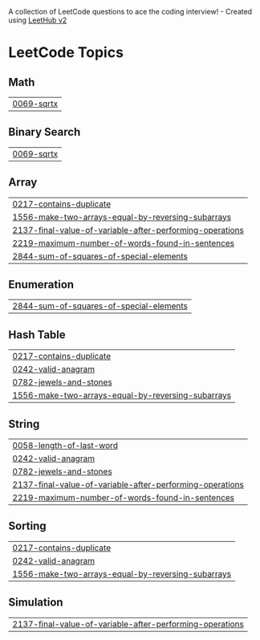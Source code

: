 A collection of LeetCode questions to ace the coding interview! - Created using [LeetHub v2](https://github.com/arunbhardwaj/LeetHub-2.0)
<!---LeetCode Topics Start-->
# LeetCode Topics
## Math
|  |
| ------- |
| [0069-sqrtx](https://github.com/Jango-bit/Leetcode-solutions/tree/master/0069-sqrtx) |
## Binary Search
|  |
| ------- |
| [0069-sqrtx](https://github.com/Jango-bit/Leetcode-solutions/tree/master/0069-sqrtx) |
## Array
|  |
| ------- |
| [0217-contains-duplicate](https://github.com/Jango-bit/Leetcode-solutions/tree/master/0217-contains-duplicate) |
| [1556-make-two-arrays-equal-by-reversing-subarrays](https://github.com/Jango-bit/Leetcode-solutions/tree/master/1556-make-two-arrays-equal-by-reversing-subarrays) |
| [2137-final-value-of-variable-after-performing-operations](https://github.com/Jango-bit/Leetcode-solutions/tree/master/2137-final-value-of-variable-after-performing-operations) |
| [2219-maximum-number-of-words-found-in-sentences](https://github.com/Jango-bit/Leetcode-solutions/tree/master/2219-maximum-number-of-words-found-in-sentences) |
| [2844-sum-of-squares-of-special-elements](https://github.com/Jango-bit/Leetcode-solutions/tree/master/2844-sum-of-squares-of-special-elements) |
## Enumeration
|  |
| ------- |
| [2844-sum-of-squares-of-special-elements](https://github.com/Jango-bit/Leetcode-solutions/tree/master/2844-sum-of-squares-of-special-elements) |
## Hash Table
|  |
| ------- |
| [0217-contains-duplicate](https://github.com/Jango-bit/Leetcode-solutions/tree/master/0217-contains-duplicate) |
| [0242-valid-anagram](https://github.com/Jango-bit/Leetcode-solutions/tree/master/0242-valid-anagram) |
| [0782-jewels-and-stones](https://github.com/Jango-bit/Leetcode-solutions/tree/master/0782-jewels-and-stones) |
| [1556-make-two-arrays-equal-by-reversing-subarrays](https://github.com/Jango-bit/Leetcode-solutions/tree/master/1556-make-two-arrays-equal-by-reversing-subarrays) |
## String
|  |
| ------- |
| [0058-length-of-last-word](https://github.com/Jango-bit/Leetcode-solutions/tree/master/0058-length-of-last-word) |
| [0242-valid-anagram](https://github.com/Jango-bit/Leetcode-solutions/tree/master/0242-valid-anagram) |
| [0782-jewels-and-stones](https://github.com/Jango-bit/Leetcode-solutions/tree/master/0782-jewels-and-stones) |
| [2137-final-value-of-variable-after-performing-operations](https://github.com/Jango-bit/Leetcode-solutions/tree/master/2137-final-value-of-variable-after-performing-operations) |
| [2219-maximum-number-of-words-found-in-sentences](https://github.com/Jango-bit/Leetcode-solutions/tree/master/2219-maximum-number-of-words-found-in-sentences) |
## Sorting
|  |
| ------- |
| [0217-contains-duplicate](https://github.com/Jango-bit/Leetcode-solutions/tree/master/0217-contains-duplicate) |
| [0242-valid-anagram](https://github.com/Jango-bit/Leetcode-solutions/tree/master/0242-valid-anagram) |
| [1556-make-two-arrays-equal-by-reversing-subarrays](https://github.com/Jango-bit/Leetcode-solutions/tree/master/1556-make-two-arrays-equal-by-reversing-subarrays) |
## Simulation
|  |
| ------- |
| [2137-final-value-of-variable-after-performing-operations](https://github.com/Jango-bit/Leetcode-solutions/tree/master/2137-final-value-of-variable-after-performing-operations) |
<!---LeetCode Topics End-->